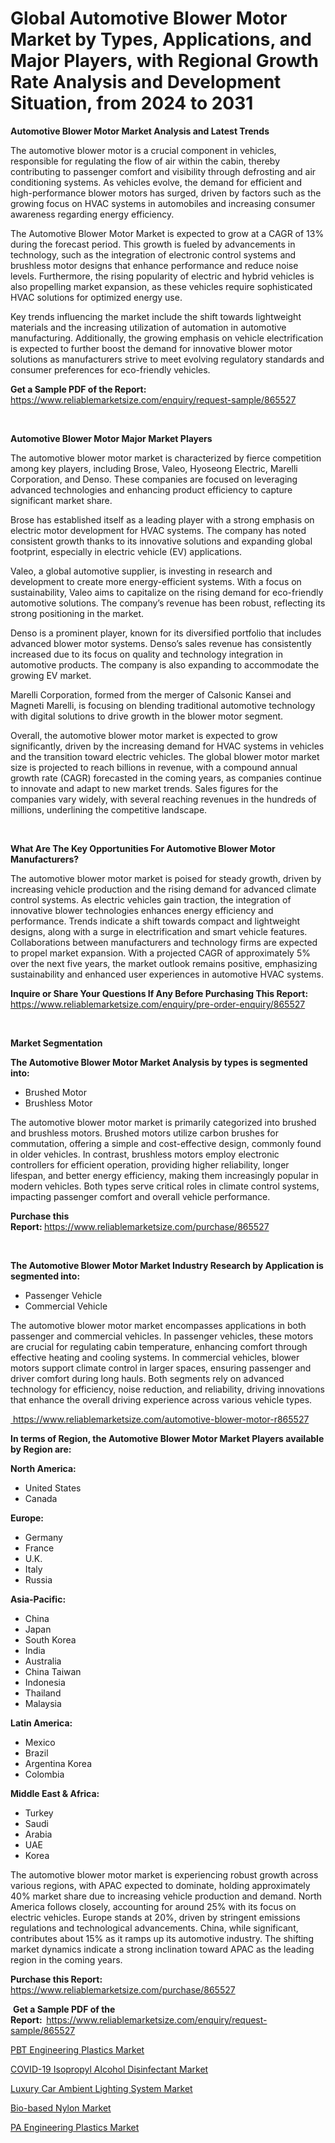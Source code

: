 <p><h1>Global Automotive Blower Motor Market by Types, Applications, and Major Players, with Regional Growth Rate Analysis and Development Situation, from 2024 to 2031</h1></p><p><strong>Automotive Blower Motor Market Analysis and Latest Trends</strong></p>
<p><p>The automotive blower motor is a crucial component in vehicles, responsible for regulating the flow of air within the cabin, thereby contributing to passenger comfort and visibility through defrosting and air conditioning systems. As vehicles evolve, the demand for efficient and high-performance blower motors has surged, driven by factors such as the growing focus on HVAC systems in automobiles and increasing consumer awareness regarding energy efficiency.</p><p>The Automotive Blower Motor Market is expected to grow at a CAGR of 13% during the forecast period. This growth is fueled by advancements in technology, such as the integration of electronic control systems and brushless motor designs that enhance performance and reduce noise levels. Furthermore, the rising popularity of electric and hybrid vehicles is also propelling market expansion, as these vehicles require sophisticated HVAC solutions for optimized energy use.</p><p>Key trends influencing the market include the shift towards lightweight materials and the increasing utilization of automation in automotive manufacturing. Additionally, the growing emphasis on vehicle electrification is expected to further boost the demand for innovative blower motor solutions as manufacturers strive to meet evolving regulatory standards and consumer preferences for eco-friendly vehicles.</p></p>
<p><strong>Get a Sample PDF of the Report:&nbsp;</strong> <a href="https://www.reliablemarketsize.com/enquiry/request-sample/865527?utm_campaign=1564&utm_medium=2&utm_source=Github&utm_content=ia&utm_term=02112024&utm_id=automotive-blower-motor">https://www.reliablemarketsize.com/enquiry/request-sample/865527</a></p>
<p>&nbsp;</p>
<p><strong>Automotive Blower Motor Major Market Players</strong></p>
<p><p>The automotive blower motor market is characterized by fierce competition among key players, including Brose, Valeo, Hyoseong Electric, Marelli Corporation, and Denso. These companies are focused on leveraging advanced technologies and enhancing product efficiency to capture significant market share.</p><p>Brose has established itself as a leading player with a strong emphasis on electric motor development for HVAC systems. The company has noted consistent growth thanks to its innovative solutions and expanding global footprint, especially in electric vehicle (EV) applications.</p><p>Valeo, a global automotive supplier, is investing in research and development to create more energy-efficient systems. With a focus on sustainability, Valeo aims to capitalize on the rising demand for eco-friendly automotive solutions. The company’s revenue has been robust, reflecting its strong positioning in the market.</p><p>Denso is a prominent player, known for its diversified portfolio that includes advanced blower motor systems. Denso’s sales revenue has consistently increased due to its focus on quality and technology integration in automotive products. The company is also expanding to accommodate the growing EV market.</p><p>Marelli Corporation, formed from the merger of Calsonic Kansei and Magneti Marelli, is focusing on blending traditional automotive technology with digital solutions to drive growth in the blower motor segment.</p><p>Overall, the automotive blower motor market is expected to grow significantly, driven by the increasing demand for HVAC systems in vehicles and the transition toward electric vehicles. The global blower motor market size is projected to reach billions in revenue, with a compound annual growth rate (CAGR) forecasted in the coming years, as companies continue to innovate and adapt to new market trends. Sales figures for the companies vary widely, with several reaching revenues in the hundreds of millions, underlining the competitive landscape.</p></p>
<p>&nbsp;</p>
<p><strong>What Are The Key Opportunities For Automotive Blower Motor Manufacturers?</strong></p>
<p><p>The automotive blower motor market is poised for steady growth, driven by increasing vehicle production and the rising demand for advanced climate control systems. As electric vehicles gain traction, the integration of innovative blower technologies enhances energy efficiency and performance. Trends indicate a shift towards compact and lightweight designs, along with a surge in electrification and smart vehicle features. Collaborations between manufacturers and technology firms are expected to propel market expansion. With a projected CAGR of approximately 5% over the next five years, the market outlook remains positive, emphasizing sustainability and enhanced user experiences in automotive HVAC systems.</p></p>
<p><strong>Inquire or Share Your Questions If Any Before Purchasing This Report:</strong> <a href="https://www.reliablemarketsize.com/enquiry/pre-order-enquiry/865527?utm_campaign=1564&utm_medium=2&utm_source=Github&utm_content=ia&utm_term=02112024&utm_id=automotive-blower-motor">https://www.reliablemarketsize.com/enquiry/pre-order-enquiry/865527</a></p>
<p>&nbsp;</p>
<p><strong>Market Segmentation</strong></p>
<p><strong>The Automotive Blower Motor Market Analysis by types is segmented into:</strong></p>
<p><ul><li>Brushed Motor</li><li>Brushless Motor</li></ul></p>
<p><p>The automotive blower motor market is primarily categorized into brushed and brushless motors. Brushed motors utilize carbon brushes for commutation, offering a simple and cost-effective design, commonly found in older vehicles. In contrast, brushless motors employ electronic controllers for efficient operation, providing higher reliability, longer lifespan, and better energy efficiency, making them increasingly popular in modern vehicles. Both types serve critical roles in climate control systems, impacting passenger comfort and overall vehicle performance.</p></p>
<p><strong>Purchase this Report:&nbsp;</strong><a href="https://www.reliablemarketsize.com/purchase/865527?utm_campaign=1564&utm_medium=2&utm_source=Github&utm_content=ia&utm_term=02112024&utm_id=automotive-blower-motor">https://www.reliablemarketsize.com/purchase/865527</a></p>
<p>&nbsp;</p>
<p><strong>The Automotive Blower Motor Market Industry Research by Application is segmented into:</strong></p>
<p><ul><li>Passenger Vehicle</li><li>Commercial Vehicle</li></ul></p>
<p><p>The automotive blower motor market encompasses applications in both passenger and commercial vehicles. In passenger vehicles, these motors are crucial for regulating cabin temperature, enhancing comfort through effective heating and cooling systems. In commercial vehicles, blower motors support climate control in larger spaces, ensuring passenger and driver comfort during long hauls. Both segments rely on advanced technology for efficiency, noise reduction, and reliability, driving innovations that enhance the overall driving experience across various vehicle types.</p></p>
<p><a href="https://www.reliablemarketsize.com/automotive-blower-motor-r865527?utm_campaign=1564&utm_medium=2&utm_source=Github&utm_content=ia&utm_term=02112024&utm_id=automotive-blower-motor">&nbsp;https://www.reliablemarketsize.com/automotive-blower-motor-r865527</a></p>
<p><strong>In terms of Region, the Automotive Blower Motor Market Players available by Region are:</strong></p>
<p>
    <p> <strong> North America: </strong>
        <ul>
            <li>United States</li>
            <li>Canada</li>
        </ul>
        </p> 
    <p> <strong> Europe: </strong>
        <ul>
            <li>Germany</li>
            <li>France</li>
            <li>U.K.</li>
            <li>Italy</li>
            <li>Russia</li>
        </ul>
        </p> 
    <p> <strong> Asia-Pacific: </strong>
        <ul>
            <li>China</li>
            <li>Japan</li>
            <li>South Korea</li>
            <li>India</li>
            <li>Australia</li>
            <li>China Taiwan</li>
            <li>Indonesia</li>
            <li>Thailand</li>
            <li>Malaysia</li>
        </ul>
        </p> 
    <p> <strong> Latin America: </strong>
        <ul>
            <li>Mexico</li>
            <li>Brazil</li>
            <li>Argentina Korea</li>
            <li>Colombia</li>
        </ul>
        </p> 
    <p> <strong> Middle East & Africa: </strong>
        <ul>
            <li>Turkey</li>
            <li>Saudi</li>
            <li>Arabia</li>
            <li>UAE</li>
            <li>Korea</li>
        </ul>
    </p>
    </p>
<p><p>The automotive blower motor market is experiencing robust growth across various regions, with APAC expected to dominate, holding approximately 40% market share due to increasing vehicle production and demand. North America follows closely, accounting for around 25% with its focus on electric vehicles. Europe stands at 20%, driven by stringent emissions regulations and technological advancements. China, while significant, contributes about 15% as it ramps up its automotive industry. The shifting market dynamics indicate a strong inclination toward APAC as the leading region in the coming years.</p></p>
<p><strong>Purchase this Report: </strong><a href="https://www.reliablemarketsize.com/purchase/865527?utm_campaign=1564&utm_medium=2&utm_source=Github&utm_content=ia&utm_term=02112024&utm_id=automotive-blower-motor">https://www.reliablemarketsize.com/purchase/865527</a></p>
<p>&nbsp;<strong>Get a Sample PDF of the Report:&nbsp;&nbsp;</strong><a href="https://www.reliablemarketsize.com/enquiry/request-sample/865527?utm_campaign=1564&utm_medium=2&utm_source=Github&utm_content=ia&utm_term=02112024&utm_id=automotive-blower-motor">https://www.reliablemarketsize.com/enquiry/request-sample/865527</a></p>
<p><strong></strong></p>
<p><p><a href="https://www.linkedin.com/pulse/global-pbt-engineering-plastics-market-forecast-2024-2031-trends-xrojc?utm_campaign=1564&utm_medium=2&utm_source=Github&utm_content=ia&utm_term=02112024&utm_id=automotive-blower-motor">PBT Engineering Plastics Market</a></p><p><a href="https://www.linkedin.com/pulse/future-covid-19-isopropyl-alcohol-disinfectant-market-global-9fxbc?utm_campaign=1564&utm_medium=2&utm_source=Github&utm_content=ia&utm_term=02112024&utm_id=automotive-blower-motor">COVID-19 Isopropyl Alcohol Disinfectant Market</a></p><p><a href="https://github.com/abbislposival/Market-Research-Report-List-1/blob/main/luxury-car-ambient-lighting-system-market.md?utm_campaign=1564&utm_medium=2&utm_source=Github&utm_content=ia&utm_term=02112024&utm_id=automotive-blower-motor">Luxury Car Ambient Lighting System Market</a></p><p><a href="https://www.linkedin.com/pulse/bio-based-nylon-market-size-growth-trends-statistics-forecasts-jsprc?utm_campaign=1564&utm_medium=2&utm_source=Github&utm_content=ia&utm_term=02112024&utm_id=automotive-blower-motor">Bio-based Nylon Market</a></p><p><a href="https://www.linkedin.com/pulse/pa-engineering-plastics-market-forecasts-trends-impact-analysis-5tlqc?utm_campaign=1564&utm_medium=2&utm_source=Github&utm_content=ia&utm_term=02112024&utm_id=automotive-blower-motor">PA Engineering Plastics Market</a></p></p>